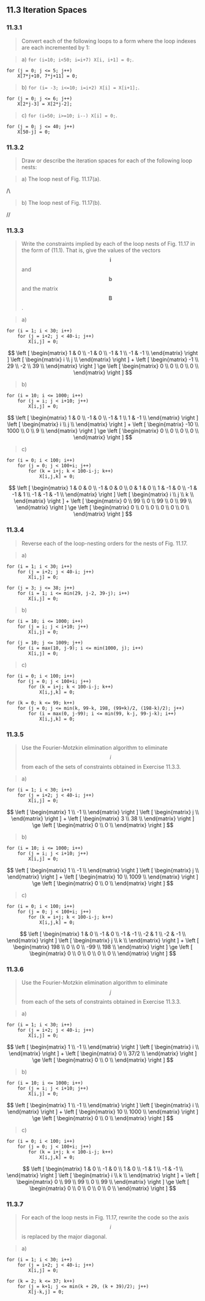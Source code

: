 ## 11.3 Iteration Spaces

### 11.3.1

> Convert each of the following loops to a form where the loop indexes are each incremented by 1:

> a) `for (i=10; i<50; i=i+7) X[i, i+1] = 0;`.

```
for (j = 0; j <= 5; j++)
    X[7*j+10, 7*j+11] = 0;
```

> b) `for (i= -3; i<=10; i=i+2) X[i] = X[i+1];`.

```
for (j = 0; j <= 6; j++)
    X[2*j-3] = X[2*j-2];
```

> c) `for (i=50; i>=10; i--) X[i] = 0;`.

```
for (j = 0; j <= 40; j++)
    X[50-j] = 0;
```

### 11.3.2

> Draw or describe the iteration spaces for each of the following loop nests:

> a) The loop nest of Fig. 11.17(a).

/\

> b) The loop nest of Fig. 11.17(b).

//

### 11.3.3

> Write the constraints implied by each of the loop nests of Fig. 11.17 in the form of (11.1). That is, give the values of the vectors $$\mathbf{i}$$ and $$\mathbf{b}$$ and the matrix $$\mathbf{B}$$.

> a)
```
for (i = 1; i < 30; i++)
    for (j = i+2; j < 40-i; j++)
        X[i,j] = 0;
```

$$
\left [
\begin{matrix}
 1 &  0 \\
-1 &  0 \\
-1 &  1 \\
-1 & -1 \\
\end{matrix}
\right ]
\left [
\begin{matrix}
i \\
j \\
\end{matrix}
\right ]
+
\left [
\begin{matrix}
-1 \\
29 \\
-2 \\
39 \\
\end{matrix}
\right ]
\ge
\left [
\begin{matrix}
0 \\
0 \\
0 \\
0 \\
\end{matrix}
\right ]
$$

> b)
```
for (i = 10; i <= 1000; i++)
    for (j = i; j < i+10; j++)
        X[i,j] = 0;
```

$$
\left [
\begin{matrix}
 1 &  0 \\
-1 &  0 \\
-1 &  1 \\
 1 & -1 \\
\end{matrix}
\right ]
\left [
\begin{matrix}
i \\
j \\
\end{matrix}
\right ]
+
\left [
\begin{matrix}
-10 \\
1000 \\
0 \\
9 \\
\end{matrix}
\right ]
\ge
\left [
\begin{matrix}
0 \\
0 \\
0 \\
0 \\
\end{matrix}
\right ]
$$


> c)
```
for (i = 0; i < 100; i++)
    for (j = 0; j < 100+i; j++)
        for (k = i+j; k < 100-i-j; k++)
            X[i,j,k] = 0;
```

$$
\left [
\begin{matrix}
 1 &  0 &  0 \\
-1 &  0 &  0 \\
 0 &  1 &  0 \\
 1 & -1 &  0 \\
-1 & -1 &  1 \\
-1 & -1 & -1 \\
\end{matrix}
\right ]
\left [
\begin{matrix}
i \\
j \\
k \\
\end{matrix}
\right ]
+
\left [
\begin{matrix}
0 \\
99 \\
0 \\
99 \\
0 \\
99 \\
\end{matrix}
\right ]
\ge
\left [
\begin{matrix}
0 \\
0 \\
0 \\
0 \\
0 \\
0 \\
\end{matrix}
\right ]
$$

### 11.3.4

> Reverse each of the loop-nesting orders for the nests of Fig. 11.17.

> a)
```
for (i = 1; i < 30; i++)
    for (j = i+2; j < 40-i; j++)
        X[i,j] = 0;
```

```
for (j = 3; j <= 38; j++)
    for (i = 1; i <= min(29, j-2, 39-j); i++)
        X[i,j] = 0;
```

> b)
```
for (i = 10; i <= 1000; i++)
    for (j = i; j < i+10; j++)
        X[i,j] = 0;
```

```
for (j = 10; j <= 1009; j++)
    for (i = max(10, j-9); i <= min(1000, j); i++)
        X[i,j] = 0;
```

> c)
```
for (i = 0; i < 100; i++)
    for (j = 0; j < 100+i; j++)
        for (k = i+j; k < 100-i-j; k++)
            X[i,j,k] = 0;
```

```
for (k = 0; k <= 99; k++)
    for (j = 0; j <= min(k, 99-k, 198, (99+k)/2, (198-k)/2); j++)
        for (i = max(0, j-99); i <= min(99, k-j, 99-j-k); i++)
            X[i,j,k] = 0;
```

### 11.3.5

> Use the Fourier-Motzkin elimination algorithm to eliminate $$i$$ from each of the sets of constraints obtained in Exercise 11.3.3.

> a)
```
for (i = 1; i < 30; i++)
    for (j = i+2; j < 40-i; j++)
        X[i,j] = 0;
```

$$
\left [
\begin{matrix}
 1 \\
-1 \\
\end{matrix}
\right ]
\left [
\begin{matrix}
j \\
\end{matrix}
\right ]
+
\left [
\begin{matrix}
3 \\
38 \\
\end{matrix}
\right ]
\ge
\left [
\begin{matrix}
0 \\
0 \\
\end{matrix}
\right ]
$$

> b)
```
for (i = 10; i <= 1000; i++)
    for (j = i; j < i+10; j++)
        X[i,j] = 0;
```

$$
\left [
\begin{matrix}
 1 \\
-1 \\
\end{matrix}
\right ]
\left [
\begin{matrix}
j \\
\end{matrix}
\right ]
+
\left [
\begin{matrix}
10 \\
1009 \\
\end{matrix}
\right ]
\ge
\left [
\begin{matrix}
0 \\
0 \\
\end{matrix}
\right ]
$$

> c)
```
for (i = 0; i < 100; i++)
    for (j = 0; j < 100+i; j++)
        for (k = i+j; k < 100-i-j; k++)
            X[i,j,k] = 0;
```

$$
\left [
\begin{matrix}
 1 &  0 \\
-1 &  0 \\
-1 & -1 \\
-2 &  1 \\
-2 & -1 \\
\end{matrix}
\right ]
\left [
\begin{matrix}
j \\
k \\
\end{matrix}
\right ]
+
\left [
\begin{matrix}
198 \\
0 \\
0 \\
-99 \\
198 \\
\end{matrix}
\right ]
\ge
\left [
\begin{matrix}
0 \\
0 \\
0 \\
0 \\
0 \\
\end{matrix}
\right ]
$$

### 11.3.6

> Use the Fourier-Motzkin elimination algorithm to eliminate $$j$$ from each of the sets of constraints obtained in Exercise 11.3.3.

> a)
```
for (i = 1; i < 30; i++)
    for (j = i+2; j < 40-i; j++)
        X[i,j] = 0;
```

$$
\left [
\begin{matrix}
 1 \\
-1 \\
\end{matrix}
\right ]
\left [
\begin{matrix}
i \\
\end{matrix}
\right ]
+
\left [
\begin{matrix}
0 \\
37/2 \\
\end{matrix}
\right ]
\ge
\left [
\begin{matrix}
0 \\
0 \\
\end{matrix}
\right ]
$$

> b)
```
for (i = 10; i <= 1000; i++)
    for (j = i; j < i+10; j++)
        X[i,j] = 0;
```

$$
\left [
\begin{matrix}
 1 \\
-1 \\
\end{matrix}
\right ]
\left [
\begin{matrix}
i \\
\end{matrix}
\right ]
+
\left [
\begin{matrix}
10 \\
1000 \\
\end{matrix}
\right ]
\ge
\left [
\begin{matrix}
0 \\
0 \\
\end{matrix}
\right ]
$$

> c)
```
for (i = 0; i < 100; i++)
    for (j = 0; j < 100+i; j++)
        for (k = i+j; k < 100-i-j; k++)
            X[i,j,k] = 0;
```

$$
\left [
\begin{matrix}
 1 &  0 \\
-1 &  0 \\
 1 &  0 \\
-1 &  1 \\
-1 & -1 \\
\end{matrix}
\right ]
\left [
\begin{matrix}
i \\
k \\
\end{matrix}
\right ]
+
\left [
\begin{matrix}
0 \\
99 \\
99 \\
0 \\
99 \\
\end{matrix}
\right ]
\ge
\left [
\begin{matrix}
0 \\
0 \\
0 \\
0 \\
0 \\
\end{matrix}
\right ]
$$

### 11.3.7

> For each of the loop nests in Fig. 11.17, rewrite the code so the axis $$i$$ is replaced by the major diagonal.

> a)
```
for (i = 1; i < 30; i++)
    for (j = i+2; j < 40-i; j++)
        X[i,j] = 0;
```

```
for (k = 2; k <= 37; k++)
    for (j = k+1; j <= min(k + 29, (k + 39)/2); j++)
        X[j-k,j] = 0;
```
